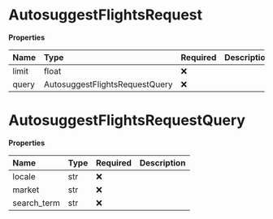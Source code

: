 # AutosuggestFlightsRequest

**Properties**

| Name  | Type                           | Required | Description |
| :---- | :----------------------------- | :------- | :---------- |
| limit | float                          | ❌       |             |
| query | AutosuggestFlightsRequestQuery | ❌       |             |

# AutosuggestFlightsRequestQuery

**Properties**

| Name        | Type | Required | Description |
| :---------- | :--- | :------- | :---------- |
| locale      | str  | ❌       |             |
| market      | str  | ❌       |             |
| search_term | str  | ❌       |             |

<!-- This file was generated by liblab | https://liblab.com/ -->
